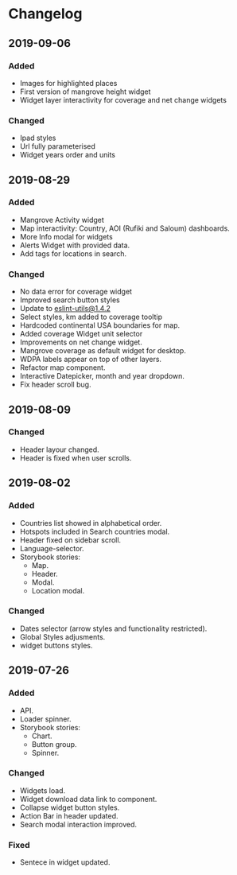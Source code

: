 # Changelog

## 2019-09-06

### Added

- Images for highlighted places
- First version of mangrove height widget
- Widget layer interactivity for coverage and net change widgets

### Changed

- Ipad styles
- Url fully parameterised
- Widget years order and units 

## 2019-08-29

### Added

- Mangrove Activity widget
- Map interactivity: Country, AOI (Rufiki and Saloum) dashboards.
- More Info modal for widgets
- Alerts Widget with provided data.
- Add tags for locations in search.

### Changed

- No data error for coverage widget 
- Improved search button styles
- Update to eslint-utils@1.4.2
- Select styles, km added to coverage tooltip
- Hardcoded continental USA boundaries for map.
- Added coverage Widget unit selector
- Improvements on net change widget.
- Mangrove coverage as default widget for desktop.
- WDPA labels appear on top of other layers.
- Refactor map component.
- Interactive Datepicker, month and year dropdown.
- Fix header scroll bug.

## 2019-08-09

### Changed

- Header layour changed.
- Header is fixed when user scrolls.

## 2019-08-02

### Added

- Countries list showed in alphabetical order.
- Hotspots included in Search countries modal.
- Header fixed on sidebar scroll.
- Language-selector.
- Storybook stories:
	- Map.
	- Header.
	- Modal.
	- Location modal.

### Changed

- Dates selector (arrow styles and functionality restricted).
- Global Styles adjusments.
- widget buttons styles.

## 2019-07-26

### Added

- API.
- Loader spinner.
- Storybook stories:
	- Chart.
	- Button group.
	- Spinner.

### Changed

- Widgets load.
- Widget download data link to component.
- Collapse widget button styles.
- Action Bar in header updated.
- Search modal interaction improved.

### Fixed

- Sentece in widget updated.
